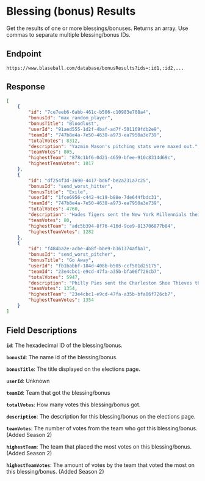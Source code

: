 # Blessing (bonus) Results

Get the results of one or more blessings/bonuses. Returns an array. Use commas to separate multiple blessing/bonus IDs.

## Endpoint

`https://www.blaseball.com/database/bonusResults?ids=:id1,:id2,...`

## Response

```json
[
    {
        "id": "7ce7eeb6-6abb-461c-b506-c10983e708a4",
        "bonusId": "max_random_player",
        "bonusTitle": "Bloodlust",
        "userId": "91aed555-1d2f-4baf-ad7f-501169fdb2e9",
        "teamId": "747b8e4a-7e50-4638-a973-ea7950a3e739",
        "totalVotes": 8312,
        "description": "Yazmin Mason's pitching stats were maxed out.",
        "teamVotes": 805,
        "highestTeam": "878c1bf6-0d21-4659-bfee-916c8314d69c",
        "highestTeamVotes": 1017
    },
    {
        "id": "df254f3d-3690-4417-bd6f-be2a231a7c25",
        "bonusId": "send_worst_hitter",
        "bonusTitle": "Exile",
        "userId": "1fce6956-c442-4c19-b88e-7de644fbdc31",
        "teamId": "747b8e4a-7e50-4638-a973-ea7950a3e739",
        "totalVotes": 4760,
        "description": "Hades Tigers sent the New York Millennials their worst hitter, Alyssa Harrell, and got back a random hitter, Mclaughlin Scorpler.",
        "teamVotes": 80,
        "highestTeam": "adc5b394-8f76-416d-9ce9-813706877b84",
        "highestTeamVotes": 1282
    },
    {
        "id": "f484ba2e-acbe-4b8f-bbe9-b361374afba7",
        "bonusId": "send_worst_pitcher",
        "bonusTitle": "Go Away",
        "userId": "fb1babbf-184d-408b-b505-ccf501d25175",
        "teamId": "23e4cbc1-e9cd-47fa-a35b-bfa06f726cb7",
        "totalVotes": 5947,
        "description": "Philly Pies sent the Charleston Shoe Thieves their worst pitcher, Kevin Dudley, and got back a random pitcher, Forrest Bookbaby.",
        "teamVotes": 1354,
        "highestTeam": "23e4cbc1-e9cd-47fa-a35b-bfa06f726cb7",
        "highestTeamVotes": 1354
    }
]
```

## Field Descriptions

**`id`**: The hexadecimal ID of the blessing/bonus.

**`bonusId`**: The name id of the blessing/bonus.

**`bonusTitle`**: The title displayed on the elections page.

**`userId`**: Unknown

**`teamId`**: Team that got the blessing/bonus

**`totalVotes`**: How many votes this blessing/bonus got.

**`description`**: The description for this blessing/bonus on the elections page.

**`teamVotes`**: The number of votes from the team who got this blessing/bonus. (Added Season 2)

**`highestTeam`**: The team that placed the most votes on this blessing/bonus. (Added Season 2)

**`highestTeamVotes`**: The amount of votes by the team that voted the most on this blessing/bonus. (Added Season 2)

